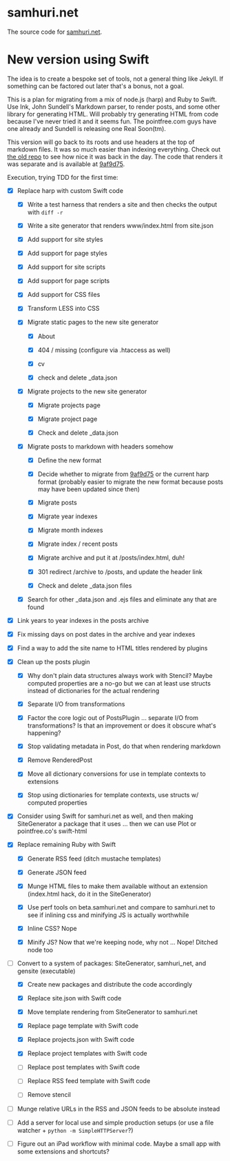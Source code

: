 # samhuri.net

The source code for [samhuri.net](https://samhuri.net).

# New version using Swift

The idea is to create a bespoke set of tools, not a general thing like Jekyll. If something can be factored out later that's a bonus, not a goal.

This is a plan for migrating from a mix of node.js (harp) and Ruby to Swift. Use Ink, John Sundell's Markdown parser, to render posts, and some other library for generating HTML. Will probably try generating HTML from code because I've never tried it and it seems fun. The pointfree.com guys have one already and Sundell is releasing one Real Soon(tm).

This version will go back to its roots and use headers at the top of markdown files. It was so much easier than indexing everything. Check out [the old repo][old repo] to see how nice it was back in the day. The code that renders it was separate and is available at [9af9d75][].

[old repo]: https://github.com/samsonjs/blog
[9af9d75]: https://github.com/samsonjs/samhuri.net/tree/9af9d75565133104beb54f1bfdd3d4efe3e16982

Execution, trying TDD for the first time:

- [x] Replace harp with custom Swift code

    - [x] Write a test harness that renders a site and then checks the output with `diff -r`

    - [x] Write a site generator that renders www/index.html from site.json

    - [x] Add support for site styles

    - [x] Add support for page styles

    - [x] Add support for site scripts

    - [x] Add support for page scripts

    - [x] Add support for CSS files

    - [x] Transform LESS into CSS

    - [x] Migrate static pages to the new site generator

        - [x] About

        - [x] 404 / missing (configure via .htaccess as well)

        - [x] cv

        - [x] check and delete _data.json

    - [x] Migrate projects to the new site generator

        - [x] Migrate projects page

        - [x] Migrate project page

        - [x] Check and delete _data.json

    - [x] Migrate posts to markdown with headers somehow

        - [x] Define the new format

        - [x] Decide whether to migrate from [9af9d75][] or the current harp format (probably easier to migrate the new format because posts may have been updated since then)

        - [x] Migrate posts

        - [x] Migrate year indexes

        - [x] Migrate month indexes

        - [x] Migrate index / recent posts

        - [x] Migrate archive and put it at /posts/index.html, duh!

        - [x] 301 redirect /archive to /posts, and update the header link

        - [x] Check and delete _data.json files

    - [x] Search for other _data.json and .ejs files and eliminate any that are found

- [x] Link years to year indexes in the posts archive

- [x] Fix missing days on post dates in the archive and year indexes

- [x] Find a way to add the site name to HTML titles rendered by plugins

- [x] Clean up the posts plugin

    - [x] Why don't plain data structures always work with Stencil? Maybe computed properties are a no-go but we can at least use structs instead of dictionaries for the actual rendering

    - [x] Separate I/O from transformations

    - [x] Factor the core logic out of PostsPlugin ... separate I/O from transformations? Is that an improvement or does it obscure what's happening?

    - [x] Stop validating metadata in Post, do that when rendering markdown

    - [x] Remove RenderedPost

    - [x] Move all dictionary conversions for use in template contexts to extensions

    - [x] Stop using dictionaries for template contexts, use structs w/ computed properties

- [x] Consider using Swift for samhuri.net as well, and then making SiteGenerator a package that it uses ... then we can use Plot or pointfree.co's swift-html

- [x] Replace remaining Ruby with Swift

    - [x] Generate RSS feed (ditch mustache templates)

    - [x] Generate JSON feed

    - [x] Munge HTML files to make them available without an extension (index.html hack, do it in the SiteGenerator)

    - [x] Use perf tools on beta.samhuri.net and compare to samhuri.net to see if inlining css and minifying JS is actually worthwhile

    - [x] Inline CSS? Nope

    - [x] Minify JS? Now that we're keeping node, why not ... Nope! Ditched node too

- [ ] Convert to a system of packages: SiteGenerator, samhuri_net, and gensite (executable)

    - [x] Create new packages and distribute the code accordingly

    - [x] Replace site.json with Swift code

    - [x] Move template rendering from SiteGenerator to samhuri.net

    - [x] Replace page template with Swift code

    - [x] Replace projects.json with Swift code

    - [x] Replace project templates with Swift code

    - [ ] Replace post templates with Swift code

    - [ ] Replace RSS feed template with Swift code

    - [ ] Remove stencil

- [ ] Munge relative URLs in the RSS and JSON feeds to be absolute instead

- [ ] Add a server for local use and simple production setups (or use a file watcher + `python -m SimpleHTTPServer`?)

- [ ] Figure out an iPad workflow with minimal code. Maybe a small app with some extensions and shortcuts?
